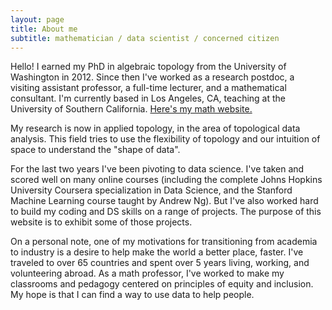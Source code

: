 ```yaml
---
layout: page
title: About me
subtitle: mathematician / data scientist / concerned citizen
---
```


Hello!  I earned my PhD in algebraic topology from the University of Washington in 2012.  Since then I've worked as a research postdoc, a visiting assistant professor, a full-time lecturer, and a mathematical consultant.  I'm currently based in Los Angeles, CA, teaching at the University of Southern California.  [Here's my math website.](http://www.forthelukeofmath.com)

My research is now in applied topology, in the area of topological data analysis.  This field tries to use the flexibility of topology and our intuition of space to understand the "shape of data".

For the last two years I've been pivoting to data science. I've taken and scored well on many online courses (including the complete Johns Hopkins University Coursera specialization in Data Science, and the Stanford Machine Learning course taught by Andrew Ng).  But I've also worked hard to build my coding and DS skills on a range of projects.  The purpose of this website is to exhibit some of those projects.

On a personal note, one of my motivations for transitioning from academia to industry is a desire to help make the world a better place, faster.  I've traveled to over 65 countries and spent over 5 years living, working, and volunteering abroad.  As a math professor, I've worked to make my classrooms and pedagogy centered on principles of equity and inclusion.  My hope is that I can find a way to use data to help people.
